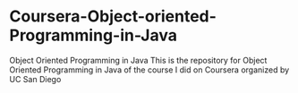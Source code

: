 # Coursera-Object-oriented-Programming-in-Java
Object Oriented Programming in Java
This is the repository for Object Oriented Programming in Java of the course I did on Coursera organized by UC San Diego
